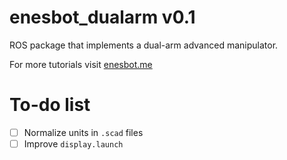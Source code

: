 # enesbot_dualarm v0.1

ROS package that implements a dual-arm advanced manipulator.

For more tutorials visit [enesbot.me](http://enesbot.me)


# To-do list

- [ ] Normalize units in `.scad` files
- [ ] Improve `display.launch`
